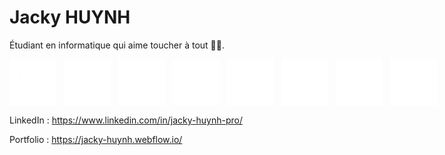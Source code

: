 # Jacky HUYNH

Étudiant en informatique qui aime toucher à tout 👨‍💻. <br>

<div style="display: flex; flex-direction: row; gap: 12px;">
  <img width="75px" src="img/logo-css.png">
  <img width="75px" src="img/logo-html.png">
  <img width="75px" src="img/logo-js.png">
  <img width="75px" src="img/logo-mysql.png">
  <img width="75px" src="img/logo-java.png">
  <img width="75px" src="img/logo-python.png">
  <img width="75px" src="img/logo-php.png">
  <img width="75px" src="img/logo-react.png">
</div>

LinkedIn : https://www.linkedin.com/in/jacky-huynh-pro/

Portfolio : https://jacky-huynh.webflow.io/

